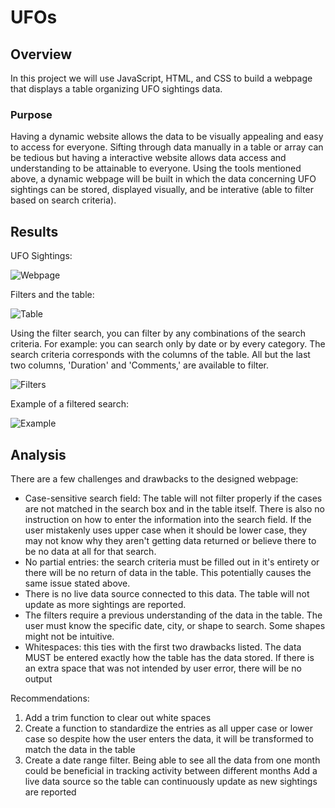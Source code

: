# UFOs

## Overview

In this project we will use JavaScript, HTML, and CSS to build a webpage that displays a table organizing UFO sightings data. 

### Purpose

Having a dynamic website allows the data to be visually appealing and easy to access for everyone. Sifting through data manually in a table or array can be tedious but having a interactive website allows data access and understanding to be attainable to everyone. Using the tools mentioned above, a dynamic webpage will be built in which the data concerning UFO sightings can be stored, displayed visually, and be interative (able to filter based on search criteria). 

## Results

UFO Sightings:

![Webpage](https://user-images.githubusercontent.com/112137694/211950673-008de93e-c83f-4a54-8034-a650bc38796e.png)

Filters and the table:

![Table](https://user-images.githubusercontent.com/112137694/211950850-4dbd9531-fde9-4f9b-90df-798baf6de3c1.png)

Using the filter search, you can filter by any combinations of the search criteria. For example: you can search only by date or by every category. The search criteria corresponds with the columns of the table. All but the last two columns, 'Duration' and 'Comments,' are available to filter.

![Filters](https://user-images.githubusercontent.com/112137694/211950969-416be795-00f8-4125-a896-b3b6aceba03f.png)

Example of a filtered search:

![Example](https://user-images.githubusercontent.com/112137694/211951092-d545ba7d-8f38-42d4-a571-e374b15ae6cd.png)

## Analysis

There are a few challenges and drawbacks to the designed webpage:

- Case-sensitive search field: The table will not filter properly if the cases are not matched in the search box and in the table itself. There is also no instruction on how to enter the information into the search field. If the user mistakenly uses upper case when it should be lower case, they may not know why they aren't getting data returned or believe there to be no data at all for that search.
- No partial entries: the search criteria must be filled out in it's entirety or there will be no return of data in the table. This potentially causes the same issue stated above.
- There is no live data source connected to this data. The table will not update as more sightings are reported.
- The filters require a previous understanding of the data in the table. The user must know the specific date, city, or shape to search. Some shapes might not be intuitive.
- Whitespaces: this ties with the first two drawbacks listed. The data MUST be entered exactly how the table has the data stored. If there is an extra space that was not intended by user error, there will be no output

Recommendations:

1. Add a trim function to clear out white spaces
2. Create a function to standardize the entries as all upper case or lower case so despite how the user enters the data, it will be transformed to match the data in the table
3. Create a date range filter. Being able to see all the data from one month could be beneficial in tracking activity between different months
Add a live data source so the table can continuously update as new sightings are reported
